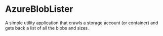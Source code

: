 # AzureBlobLister
A simple utility application that crawls a storage account (or container) and gets back a list of all the blobs and sizes.
